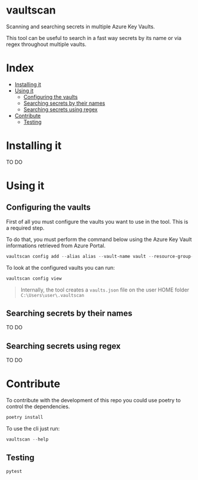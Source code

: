# vaultscan
Scanning and searching secrets in multiple Azure Key Vaults.

This tool can be useful to search in a fast way secrets by its name or via regex throughout multiple vaults.

# Index
- [Installing it](#installing-it)
- [Using it](#using-it)
    - [Configuring the vaults](#configuring-the-vaults)
    - [Searching secrets by their names](#searching-secrets-by-their-names)
    - [Searching secrets using regex](#searching-secrets-using-regex)
- [Contribute](#contribute)
    - [Testing](#testing)

# Installing it 
TO DO

# Using it

## Configuring the vaults
First of all you must configure the vaults you want to use in the tool. This is a required step.

To do that, you must perform the command below using the Azure Key Vault informations retrieved from Azure Portal.

```ps1
vaultscan config add --alias alias --vault-name vault --resource-group-name rg --subscription-id id 
```

To look at the configured vaults you can run:

```ps1
vaultscan config view
```

> Internally, the tool creates a ```vaults.json``` file on the user HOME folder ```C:\Users\user\.vaultscan```

## Searching secrets by their names
TO DO

## Searching secrets using regex
TO DO

# Contribute

To contribute with the development of this repo you could use poetry to control the dependencies.

```ps1
poetry install
```

To use the cli just run:

```ps1
vaultscan --help
```

## Testing 

```ps1
pytest
```
